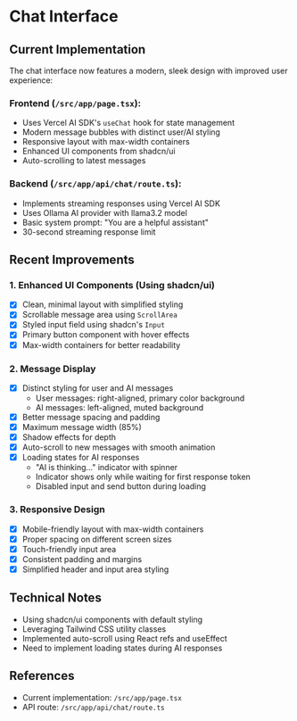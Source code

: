 # Chat Interface

## Current Implementation
The chat interface now features a modern, sleek design with improved user experience:

### Frontend (`/src/app/page.tsx`):
- Uses Vercel AI SDK's `useChat` hook for state management
- Modern message bubbles with distinct user/AI styling
- Responsive layout with max-width containers
- Enhanced UI components from shadcn/ui
- Auto-scrolling to latest messages

### Backend (`/src/app/api/chat/route.ts`):
- Implements streaming responses using Vercel AI SDK
- Uses Ollama AI provider with llama3.2 model
- Basic system prompt: "You are a helpful assistant"
- 30-second streaming response limit

## Recent Improvements

### 1. Enhanced UI Components (Using shadcn/ui)
- [x] Clean, minimal layout with simplified styling
- [x] Scrollable message area using `ScrollArea`
- [x] Styled input field using shadcn's `Input`
- [x] Primary button component with hover effects
- [x] Max-width containers for better readability

### 2. Message Display
- [x] Distinct styling for user and AI messages
  - User messages: right-aligned, primary color background
  - AI messages: left-aligned, muted background
- [x] Better message spacing and padding
- [x] Maximum message width (85%)
- [x] Shadow effects for depth
- [x] Auto-scroll to new messages with smooth animation
- [x] Loading states for AI responses
  - "AI is thinking..." indicator with spinner
  - Indicator shows only while waiting for first response token
  - Disabled input and send button during loading

### 3. Responsive Design
- [x] Mobile-friendly layout with max-width containers
- [x] Proper spacing on different screen sizes
- [x] Touch-friendly input area
- [x] Consistent padding and margins
- [x] Simplified header and input area styling

## Technical Notes
- Using shadcn/ui components with default styling
- Leveraging Tailwind CSS utility classes
- Implemented auto-scroll using React refs and useEffect
- Need to implement loading states during AI responses

## References
- Current implementation: `/src/app/page.tsx`
- API route: `/src/app/api/chat/route.ts`
